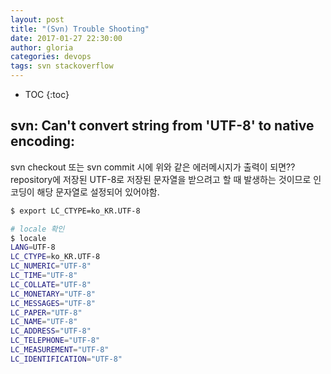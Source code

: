 ```yaml
---
layout: post
title: "(Svn) Trouble Shooting"
date: 2017-01-27 22:30:00
author: gloria
categories: devops
tags: svn stackoverflow
---
```


* TOC
{:toc}

## svn: Can't convert string from 'UTF-8' to native encoding:
svn checkout 또는 svn commit 시에 위와 같은 에러메시지가 출력이 되면??
repository에 저장된 UTF-8로 저장된 문자열을 받으려고 할 때 발생하는 것이므로 인코딩이 해당 문자열로 설정되어 있어야함.
```bash
$ export LC_CTYPE=ko_KR.UTF-8

# locale 확인
$ locale
LANG=UTF-8
LC_CTYPE=ko_KR.UTF-8
LC_NUMERIC="UTF-8"
LC_TIME="UTF-8"
LC_COLLATE="UTF-8"
LC_MONETARY="UTF-8"
LC_MESSAGES="UTF-8"
LC_PAPER="UTF-8"
LC_NAME="UTF-8"
LC_ADDRESS="UTF-8"
LC_TELEPHONE="UTF-8"
LC_MEASUREMENT="UTF-8"
LC_IDENTIFICATION="UTF-8"
```
